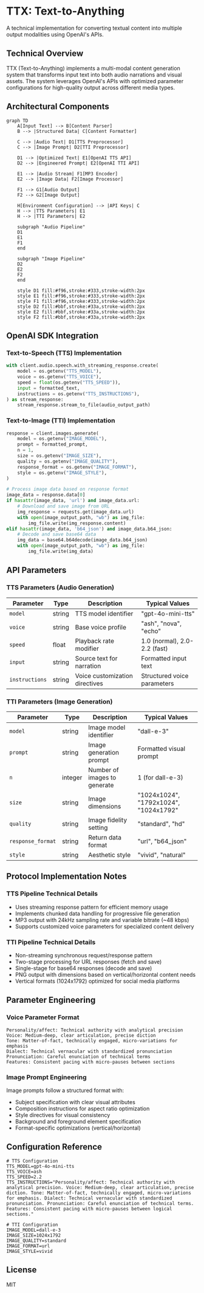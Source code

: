 # TTX: Text-to-Anything

A technical implementation for converting textual content into multiple output modalities using OpenAI's APIs.

## Technical Overview

TTX (Text-to-Anything) implements a multi-modal content generation system that transforms input text into both audio narrations and visual assets. The system leverages OpenAI's APIs with optimized parameter configurations for high-quality output across different media types.

## Architectural Components

```mermaid
graph TD
    A[Input Text] --> B[Content Parser]
    B --> |Structured Data| C[Content Formatter]
    
    C --> |Audio Text| D1[TTS Preprocessor]
    C --> |Image Prompt| D2[TTI Preprocessor]
    
    D1 --> |Optimized Text| E1[OpenAI TTS API]
    D2 --> |Engineered Prompt| E2[OpenAI TTI API]
    
    E1 --> |Audio Stream| F1[MP3 Encoder]
    E2 --> |Image Data| F2[Image Processor]
    
    F1 --> G1[Audio Output]
    F2 --> G2[Image Output]
    
    H[Environment Configuration] --> |API Keys| C
    H --> |TTS Parameters| E1
    H --> |TTI Parameters| E2
    
    subgraph "Audio Pipeline"
    D1
    E1
    F1
    end
    
    subgraph "Image Pipeline"
    D2
    E2
    F2
    end
    
    style D1 fill:#f96,stroke:#333,stroke-width:2px
    style E1 fill:#f96,stroke:#333,stroke-width:2px
    style F1 fill:#f96,stroke:#333,stroke-width:2px
    style D2 fill:#bbf,stroke:#33a,stroke-width:2px
    style E2 fill:#bbf,stroke:#33a,stroke-width:2px
    style F2 fill:#bbf,stroke:#33a,stroke-width:2px
```

## OpenAI SDK Integration

### Text-to-Speech (TTS) Implementation

```python
with client.audio.speech.with_streaming_response.create(
    model = os.getenv("TTS_MODEL"),
    voice = os.getenv("TTS_VOICE"),
    speed = float(os.getenv("TTS_SPEED")),
    input = formatted_text,
    instructions = os.getenv("TTS_INSTRUCTIONS"),
) as stream_response:
    stream_response.stream_to_file(audio_output_path)
```

### Text-to-Image (TTI) Implementation

```python
response = client.images.generate(
    model = os.getenv("IMAGE_MODEL"),
    prompt = formatted_prompt,
    n = 1,
    size = os.getenv("IMAGE_SIZE"),
    quality = os.getenv("IMAGE_QUALITY"),
    response_format = os.getenv("IMAGE_FORMAT"),
    style = os.getenv("IMAGE_STYLE"),
)

# Process image data based on response format
image_data = response.data[0]
if hasattr(image_data, 'url') and image_data.url:
    # Download and save image from URL
    img_response = requests.get(image_data.url)
    with open(image_output_path, "wb") as img_file:
        img_file.write(img_response.content)
elif hasattr(image_data, 'b64_json') and image_data.b64_json:
    # Decode and save base64 data
    img_data = base64.b64decode(image_data.b64_json)
    with open(image_output_path, "wb") as img_file:
        img_file.write(img_data)
```

## API Parameters

### TTS Parameters (Audio Generation)

| Parameter | Type | Description | Typical Values |
|-----------|------|-------------|----------------|
| `model` | string | TTS model identifier | "gpt-4o-mini-tts" |
| `voice` | string | Base voice profile | "ash", "nova", "echo" |
| `speed` | float | Playback rate modifier | 1.0 (normal), 2.0-2.2 (fast) |
| `input` | string | Source text for narration | Formatted input text |
| `instructions` | string | Voice customization directives | Structured voice parameters |

### TTI Parameters (Image Generation)

| Parameter | Type | Description | Typical Values |
|-----------|------|-------------|----------------|
| `model` | string | Image model identifier | "dall-e-3" |
| `prompt` | string | Image generation prompt | Formatted visual prompt |
| `n` | integer | Number of images to generate | 1 (for dall-e-3) |
| `size` | string | Image dimensions | "1024x1024", "1792x1024", "1024x1792" |
| `quality` | string | Image fidelity setting | "standard", "hd" |
| `response_format` | string | Return data format | "url", "b64_json" |
| `style` | string | Aesthetic style | "vivid", "natural" |

## Protocol Implementation Notes

### TTS Pipeline Technical Details

- Uses streaming response pattern for efficient memory usage
- Implements chunked data handling for progressive file generation
- MP3 output with 24kHz sampling rate and variable bitrate (~48 kbps)
- Supports customized voice parameters for specialized content delivery

### TTI Pipeline Technical Details

- Non-streaming synchronous request/response pattern
- Two-stage processing for URL responses (fetch and save)
- Single-stage for base64 responses (decode and save)
- PNG output with dimensions based on vertical/horizontal content needs
- Vertical formats (1024x1792) optimized for social media platforms

## Parameter Engineering

### Voice Parameter Format

```
Personality/affect: Technical authority with analytical precision
Voice: Medium-deep, clear articulation, precise diction
Tone: Matter-of-fact, technically engaged, micro-variations for emphasis
Dialect: Technical vernacular with standardized pronunciation
Pronunciation: Careful enunciation of technical terms
Features: Consistent pacing with micro-pauses between sections
```

### Image Prompt Engineering

Image prompts follow a structured format with:
- Subject specification with clear visual attributes
- Composition instructions for aspect ratio optimization
- Style directives for visual consistency
- Background and foreground element specification
- Format-specific optimizations (vertical/horizontal)

## Configuration Reference

```
# TTS Configuration
TTS_MODEL=gpt-4o-mini-tts
TTS_VOICE=ash
TTS_SPEED=2.2
TTS_INSTRUCTIONS="Personality/affect: Technical authority with analytical precision. Voice: Medium-deep, clear articulation, precise diction. Tone: Matter-of-fact, technically engaged, micro-variations for emphasis. Dialect: Technical vernacular with standardized pronunciation. Pronunciation: Careful enunciation of technical terms. Features: Consistent pacing with micro-pauses between logical sections."

# TTI Configuration
IMAGE_MODEL=dall-e-3
IMAGE_SIZE=1024x1792
IMAGE_QUALITY=standard
IMAGE_FORMAT=url
IMAGE_STYLE=vivid
```

## License

MIT